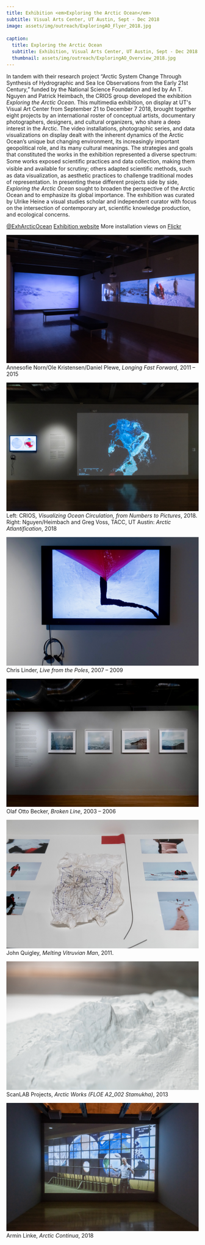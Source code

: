 ```yaml
---
title: Exhibition <em>Exploring the Arctic Ocean</em>
subtitle: Visual Arts Center, UT Austin, Sept - Dec 2018
image: assets/img/outreach/ExploringAO_Flyer_2018.jpg

caption:
  title: Exploring the Arctic Ocean
  subtitle: Exhibition, Visual Arts Center, UT Austin, Sept - Dec 2018
  thumbnail: assets/img/outreach/ExploringAO_Overview_2018.jpg
---
```

In tandem with their research project “Arctic System Change Through Synthesis of Hydrographic and Sea Ice Observations from the Early 21st Century,” funded by the National Science Foundation and led by An T. Nguyen and Patrick Heimbach, the CRIOS group developed the exhibition *Exploring the Arctic Ocean*. This multimedia exhibition, on display at UT's Visual Art Center from September 21 to December 7 2018, brought together eight projects by an international roster of conceptual artists, documentary photographers, designers, and cultural organizers, who share a deep interest in the Arctic. 
The video installations, photographic series, and data visualizations on display dealt with the inherent dynamics of the Arctic Ocean’s unique but changing environment, its increasingly important geopolitical role, and its many cultural meanings. The strategies and goals that constituted the works in the exhibition represented a diverse spectrum: Some works exposed scientiﬁc practices and data collection, making them visible and available for scrutiny; others adapted scientiﬁc methods, such as data visualization, as aesthetic practices to challenge traditional modes of representation. In presenting these different projects side by side, *Exploring the Arctic Ocean* sought to broaden the perspective of the Arctic Ocean and to emphasize its global importance. The exhibition was curated by Ulrike Heine a visual studies scholar and independent curator with focus on the intersection of contemporary art, scientific knowledge production, and ecological concerns. 

[@ExhArcticOcean](https://twitter.com/exharcticocean?lang=en)
[Exhibition website](http://utvac.org/event/exploring-arctic-ocean)
More installation views on [Flickr](http://flic.kr/s/aHsmubJbyH)

<p class="text-muted">
  <img class="img-fluid" src="assets/img/outreach/ExploringAO-Norn_et_al_2018.jpg">
  Annesofie Norn/Ole Kristensen/Daniel Plewe, <em>Longing Fast Forward</em>, 2011 – 2015
</p>

<p class="text-muted">
  <img class="img-fluid" src="assets/img/outreach/ExploringAO-CRIOS_2018.jpg">
  Left: CRIOS, <em>Visualizing Ocean Circulation, from Numbers to Pictures</em>, 2018. Right: Nguyen/Heimbach and Greg Voss, TACC, UT Austin: <em>Arctic Atlantification</em>, 2018
</p>

<p class="text-muted">
  <img class="img-fluid" src="assets/img/outreach/ExploringAO-Linder_2018.jpg">
  Chris Linder, <em>Live from the Poles</em>, 2007 – 2009
</p>

<p class="text-muted">
  <img class="img-fluid" src="assets/img/outreach/ExploringAO-Becker_2018.jpg">
  Olaf Otto Becker, <em>Broken Line</em>, 2003 – 2006
</p>

<p class="text-muted">
  <img class="img-fluid" src="assets/img/outreach/ExploringAO-Quigley_2018.jpg">
  John Quigley, <em>Melting Vitruvian Man</em>, 2011. 
</p>

<p class="text-muted">
  <img class="img-fluid" src="assets/img/outreach/ExploringAO-ScanLab_2018.jpg">
  ScanLAB Projects, <em>Arctic Works (FLOE A2_002 Stamukha)</em>, 2013
</p>

<p class="text-muted">
  <img class="img-fluid" src="assets/img/outreach/ExploringAO-Linke_Heimbach_2018.jpg">
  Armin Linke, <em>Arctic Continua</em>, 2018
</p>

